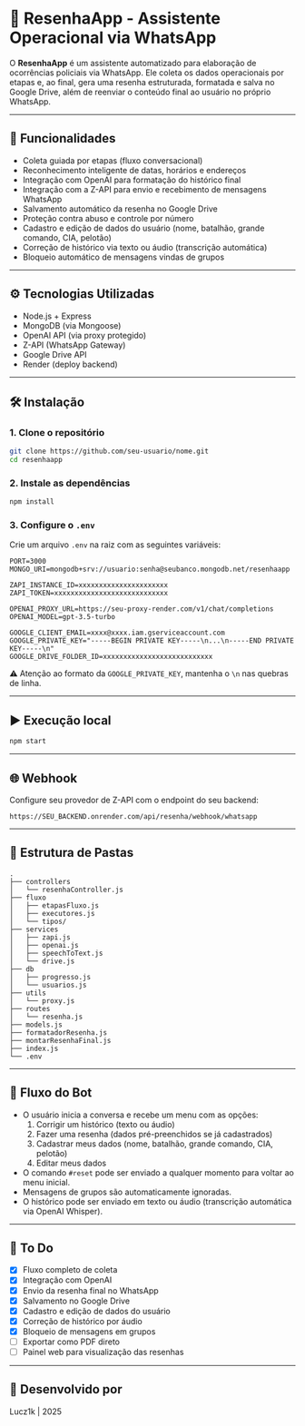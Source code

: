 # 📱 ResenhaApp - Assistente Operacional via WhatsApp

O **ResenhaApp** é um assistente automatizado para elaboração de ocorrências policiais via WhatsApp. Ele coleta os dados operacionais por etapas e, ao final, gera uma resenha estruturada, formatada e salva no Google Drive, além de reenviar o conteúdo final ao usuário no próprio WhatsApp.

---

## 🚀 Funcionalidades

- Coleta guiada por etapas (fluxo conversacional)
- Reconhecimento inteligente de datas, horários e endereços
- Integração com OpenAI para formatação do histórico final
- Integração com a Z-API para envio e recebimento de mensagens WhatsApp
- Salvamento automático da resenha no Google Drive
- Proteção contra abuso e controle por número
- Cadastro e edição de dados do usuário (nome, batalhão, grande comando, CIA, pelotão)
- Correção de histórico via texto ou áudio (transcrição automática)
- Bloqueio automático de mensagens vindas de grupos

---

## ⚙️ Tecnologias Utilizadas

- Node.js + Express
- MongoDB (via Mongoose)
- OpenAI API (via proxy protegido)
- Z-API (WhatsApp Gateway)
- Google Drive API
- Render (deploy backend)

---

## 🛠️ Instalação

### 1. Clone o repositório

```bash
git clone https://github.com/seu-usuario/nome.git
cd resenhaapp
```

### 2. Instale as dependências

```bash
npm install
```

### 3. Configure o `.env`

Crie um arquivo `.env` na raiz com as seguintes variáveis:

```env
PORT=3000
MONGO_URI=mongodb+srv://usuario:senha@seubanco.mongodb.net/resenhaapp

ZAPI_INSTANCE_ID=xxxxxxxxxxxxxxxxxxxxxx
ZAPI_TOKEN=xxxxxxxxxxxxxxxxxxxxxxxxxxxx

OPENAI_PROXY_URL=https://seu-proxy-render.com/v1/chat/completions
OPENAI_MODEL=gpt-3.5-turbo

GOOGLE_CLIENT_EMAIL=xxxx@xxxx.iam.gserviceaccount.com
GOOGLE_PRIVATE_KEY="-----BEGIN PRIVATE KEY-----\n...\n-----END PRIVATE KEY-----\n"
GOOGLE_DRIVE_FOLDER_ID=xxxxxxxxxxxxxxxxxxxxxxxxxxx
```

⚠️ Atenção ao formato da `GOOGLE_PRIVATE_KEY`, mantenha o `\n` nas quebras de linha.

---

## ▶️ Execução local

```bash
npm start
```

---

## 🌐 Webhook

Configure seu provedor de Z-API com o endpoint do seu backend:

```
https://SEU_BACKEND.onrender.com/api/resenha/webhook/whatsapp
```

---

## 📁 Estrutura de Pastas

```text
.
├── controllers
│   └── resenhaController.js
├── fluxo
│   ├── etapasFluxo.js
│   ├── executores.js
│   └── tipos/
├── services
│   ├── zapi.js
│   ├── openai.js
│   ├── speechToText.js
│   └── drive.js
├── db
│   ├── progresso.js
│   └── usuarios.js
├── utils
│   └── proxy.js
├── routes
│   └── resenha.js
├── models.js
├── formatadorResenha.js
├── montarResenhaFinal.js
├── index.js
└── .env
```

---

## 📝 Fluxo do Bot

- O usuário inicia a conversa e recebe um menu com as opções:
  1. Corrigir um histórico (texto ou áudio)
  2. Fazer uma resenha (dados pré-preenchidos se já cadastrados)
  3. Cadastrar meus dados (nome, batalhão, grande comando, CIA, pelotão)
  4. Editar meus dados
- O comando `#reset` pode ser enviado a qualquer momento para voltar ao menu inicial.
- Mensagens de grupos são automaticamente ignoradas.
- O histórico pode ser enviado em texto ou áudio (transcrição automática via OpenAI Whisper).

---

## 📌 To Do

- [x] Fluxo completo de coleta
- [x] Integração com OpenAI
- [x] Envio da resenha final no WhatsApp
- [x] Salvamento no Google Drive
- [x] Cadastro e edição de dados do usuário
- [x] Correção de histórico por áudio
- [x] Bloqueio de mensagens em grupos
- [ ] Exportar como PDF direto
- [ ] Painel web para visualização das resenhas

---

## 🙌 Desenvolvido por

Lucz1k | 2025
